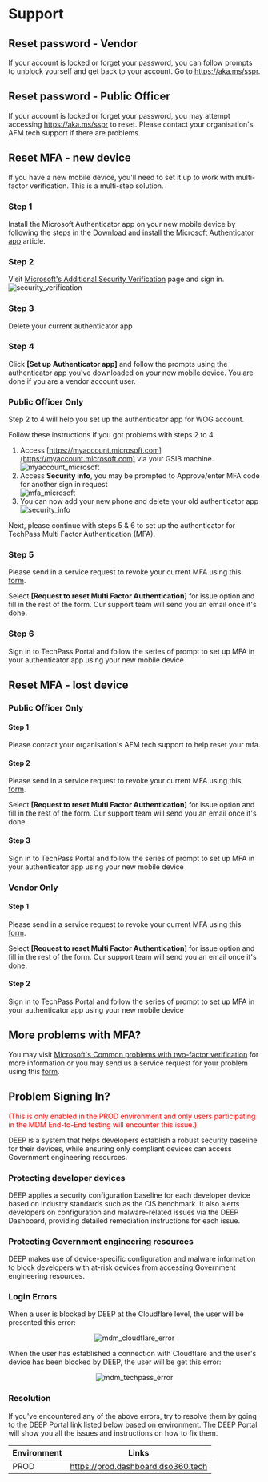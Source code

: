 # Support

## Reset password - Vendor
If your account is locked or forget your password, you can follow prompts to unblock yourself and get back to your account. 
Go to https://aka.ms/sspr.

## Reset password - Public Officer
If your account is locked or forget your password, you may attempt accessing https://aka.ms/sspr to reset. Please contact your organisation's AFM tech support if there are problems.

## Reset MFA - new device
If you have a new mobile device, you'll need to set it up to work with multi-factor verification. This is a multi-step solution.

### Step 1
Install the Microsoft Authenticator app on your new mobile device by following the steps in the [Download and install the Microsoft Authenticator app](https://docs.microsoft.com/en-us/azure/active-directory/user-help/user-help-auth-app-download-install) article.

### Step 2
Visit [Microsoft's Additional Security Verification](https://account.activedirectory.windowsazure.com/proofup.aspx?proofup=1) page and sign in.
![security_verification](assets/support/additionalSecurityFeature.png)

### Step 3
Delete your current authenticator app

### Step 4
Click **[Set up Authenticator app]** and follow the prompts using the authenticator app you've downloaded on your new mobile device.
You are done if you are a vendor account user.

### Public Officer Only
Step 2 to 4 will help you set up the authenticator app for WOG account. 

Follow these instructions if you got problems with steps 2 to 4.
1. Access [https://myaccount.microsoft.com](https://myaccount.microsoft.com) via your GSIB machine.  
   ![myaccount_microsoft](assets/support/myaccountsMicrosoft.jpg)
2. Access **Security info**, you may be prompted to Approve/enter MFA code for another sign in request  
   ![mfa_microsoft](assets/support/mfaMicrosoft.jpg)
3. You can now add your new phone and delete your old authenticator app  
   ![security_info](assets/support/securityInfo.jpg)

Next, please continue with steps 5 & 6 to set up the authenticator for TechPass Multi Factor Authentication (MFA).

### Step 5
Please send in a service request to revoke your current MFA using this [form](https://go.gov.sg/techpass-sr).

Select **[Request to reset Multi Factor Authentication]** for issue option and fill in the rest of the form. Our support team will send you an email once it's done.

### Step 6
Sign in to TechPass Portal and follow the series of prompt to set up MFA in your authenticator app using your new mobile device

## Reset MFA - lost device

### Public Officer Only
#### Step 1
Please contact your organisation's AFM tech support to help reset your mfa.

#### Step 2
Please send in a service request to revoke your current MFA using this [form](https://go.gov.sg/techpass-sr).

Select **[Request to reset Multi Factor Authentication]** for issue option and fill in the rest of the form. Our support team will send you an email once it's done.

#### Step 3
Sign in to TechPass Portal and follow the series of prompt to set up MFA in your authenticator app using your new mobile device

### Vendor Only
#### Step 1
Please send in a service request to revoke your current MFA using this [form](https://go.gov.sg/techpass-sr).

Select **[Request to reset Multi Factor Authentication]** for issue option and fill in the rest of the form. Our support team will send you an email once it's done.

#### Step 2
Sign in to TechPass Portal and follow the series of prompt to set up MFA in your authenticator app using your new mobile device

## More problems with MFA?
You may visit [Microsoft's Common problems with two-factor verification](https://docs.microsoft.com/en-us/azure/active-directory/user-help/multi-factor-authentication-end-user-troubleshoot) for more information 
or you may send us a service request for your problem using this [form](https://go.gov.sg/techpass-sr).

## Problem Signing In?

<span style="color:red">(This is only enabled in the PROD environment and only users participating in the MDM End-to-End testing will encounter this issue.)</span>

DEEP is a system that helps developers establish a robust security baseline for their devices, while ensuring only compliant devices can access Government engineering resources.

### Protecting developer devices
DEEP applies a security configuration baseline for each developer device based on industry standards such as the CIS benchmark. It also alerts developers on configuration and malware-related issues via the DEEP Dashboard, providing detailed remediation instructions for each issue.

### Protecting Government engineering resources
DEEP makes use of device-specific configuration and malware information to block developers with at-risk devices from accessing Government engineering resources.

### Login Errors
When a user is blocked by DEEP at the Cloudflare level, the user will be presented this error:

<span style="display:block;text-align:center">![mdm_cloudflare_error](assets/support/mdmCloudflareError.png)</span>

When the user has established a connection with Cloudflare and the user's device has been blocked by DEEP, the user will be get this error:

<span style="display:block;text-align:center">![mdm_techpass_error](assets/support/mdmTechPassError.png)</span>

### Resolution

If you've encountered any of the above errors, try to resolve them by going to the DEEP Portal link listed below based on environment. The DEEP Portal will show you all the issues and instructions on how to fix them.

| Environment | Links                              |
| ----------- | ---------------------------------- |
| PROD        | https://prod.dashboard.dso360.tech |

